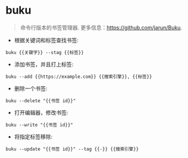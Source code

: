 # buku

> 命令行版本的书签管理器.
> 更多信息：<https://github.com/jarun/Buku>.

- 根据关键词和标签查找书签:

`buku {{关键字}} --stag {{标签}}`

- 添加书签，并且打上标签:

`buku --add {{https://example.com}} {{搜索引擎}}, {{标签}}`

- 删除一个书签:

`buku --delete "{{书签 id}}"`

- 打开编辑器，修改书签:

`buku --write "{{书签 id}}"`

- 将指定标签移除:

`buku --update "{{书签 id}}" --tag {{-}} {{搜索引擎}}`
